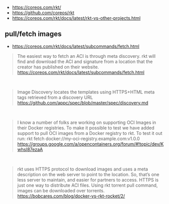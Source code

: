 - https://coreos.com/rkt/
- https://github.com/coreos/rkt
- https://coreos.com/rkt/docs/latest/rkt-vs-other-projects.html

## pull/fetch images

- https://coreos.com/rkt/docs/latest/subcommands/fetch.html

> The easiest way to fetch an ACI is through meta discovery. rkt will find and download the ACI and signature from a location that the creator has published on their website.
> https://coreos.com/rkt/docs/latest/subcommands/fetch.html

<br>

> Image Discovery locates the templates using HTTPS+HTML meta tags retrieved from a discovery URL
> https://github.com/appc/spec/blob/master/spec/discovery.md

<br>

> I know a number of folks are working on supporting OCI Images in their
> Docker registries. To make it possible to test we have added support to pull
> OCI images from a Docker registry to rkt. To test it out run:
> rkt fetch docker://my-oci-registry.example.com:v1.0.0
> https://groups.google.com/a/opencontainers.org/forum/#!topic/dev/KwhsI87ezaA

<br>

> rkt uses HTTPS protocol to download images and uses a meta description on the web server to point to the location. So, that’s one less server to maintain, and easier for partners to access.
> HTTPS is just one way to distribute ACI files. Using rkt torrent pull command, images can be downloaded over torrents.
> https://bobcares.com/blog/docker-vs-rkt-rocket/2/
